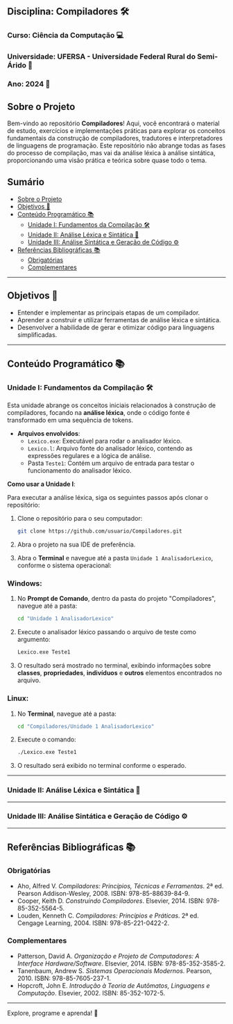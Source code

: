 ## Disciplina: Compiladores 🛠️  
### Curso: Ciência da Computação 💻  
### Universidade: UFERSA - Universidade Federal Rural do Semi-Árido 🌱  
### Ano: 2024 📅  

## Sobre o Projeto

Bem-vindo ao repositório **Compiladores**! Aqui, você encontrará o material de estudo, exercícios e implementações práticas para explorar os conceitos fundamentais da construção de compiladores, tradutores e interpretadores de linguagens de programação. Este repositório não abrange todas as fases do processo de compilação, mas vai da análise léxica à análise sintática, proporcionando uma visão prática e teórica sobre quase todo o tema.  

## Sumário

- [Sobre o Projeto](#sobre-o-projeto)
- [Objetivos 🎯](#objetivos)
- [Conteúdo Programático 📚](#conteúdo-programático)
  - [Unidade I: Fundamentos da Compilação 🛠️](#unidade-i-fundamentos-da-compilação)
  - [Unidade II: Análise Léxica e Sintática 🧐](#unidade-ii-análise-léxica-e-sintática)
  - [Unidade III: Análise Sintática e Geração de Código ⚙️](#unidade-iii-análise-sintática-e-geração-de-código)
- [Referências Bibliográficas 📚](#referências-bibliográficas)
  - [Obrigatórias](#obrigatórias)
  - [Complementares](#complementares)

---

## Objetivos 🎯  
- Entender e implementar as principais etapas de um compilador.  
- Aprender a construir e utilizar ferramentas de análise léxica e sintática.  
- Desenvolver a habilidade de gerar e otimizar código para linguagens simplificadas.  

---

## Conteúdo Programático 📚  

### Unidade I: Fundamentos da Compilação 🛠️  

Esta unidade abrange os conceitos iniciais relacionados à construção de compiladores, focando na **análise léxica**, onde o código fonte é transformado em uma sequência de tokens.

- **Arquivos envolvidos**:
  - `Lexico.exe`: Executável para rodar o analisador léxico.
  - `Lexico.l`: Arquivo fonte do analisador léxico, contendo as expressões regulares e a lógica de análise.
  - Pasta `Teste1`: Contém um arquivo de entrada para testar o funcionamento do analisador léxico.

**Como usar a Unidade I**:

Para executar a análise léxica, siga os seguintes passos após clonar o repositório:

1. Clone o repositório para o seu computador:
   ```bash
   git clone https://github.com/usuario/Compiladores.git
   ```

2. Abra o projeto na sua IDE de preferência.

3. Abra o **Terminal** e navegue até a pasta `Unidade 1 AnalisadorLexico`, conforme o sistema operacional:

### Windows:
1. No **Prompt de Comando**, dentro da pasta do projeto "Compiladores", navegue até a pasta:
   ```bash
   cd "Unidade 1 AnalisadorLexico"
   ```
2. Execute o analisador léxico passando o arquivo de teste como argumento:
   ```bash
   Lexico.exe Teste1
   ```
3. O resultado será mostrado no terminal, exibindo informações sobre **classes**, **propriedades**, **indivíduos** e **outros** elementos encontrados no arquivo.

### Linux:
1. No **Terminal**, navegue até a pasta:
   ```bash
   cd "Compiladores/Unidade 1 AnalisadorLexico"
   ```
2. Execute o comando:
   ```bash
   ./Lexico.exe Teste1
   ```
3. O resultado será exibido no terminal conforme o esperado.

---

### Unidade II: Análise Léxica e Sintática 🧐  

---

### Unidade III: Análise Sintática e Geração de Código ⚙️  

---

## Referências Bibliográficas 📚  

### Obrigatórias  
- Aho, Alfred V. *Compiladores: Princípios, Técnicas e Ferramentas*. 2ª ed. Pearson Addison-Wesley, 2008. ISBN: 978-85-88639-84-9.  
- Cooper, Keith D. *Construindo Compiladores*. Elsevier, 2014. ISBN: 978-85-352-5564-5.  
- Louden, Kenneth C. *Compiladores: Princípios e Práticas*. 2ª ed. Cengage Learning, 2004. ISBN: 978-85-221-0422-2.  

### Complementares  
- Patterson, David A. *Organização e Projeto de Computadores: A Interface Hardware/Software*. Elsevier, 2014. ISBN: 978-85-352-3585-2.  
- Tanenbaum, Andrew S. *Sistemas Operacionais Modernos*. Pearson, 2010. ISBN: 978-85-7605-237-1.  
- Hopcroft, John E. *Introdução à Teoria de Autômatos, Linguagens e Computação*. Elsevier, 2002. ISBN: 85-352-1072-5.  

---

Explore, programe e aprenda! 🚀
